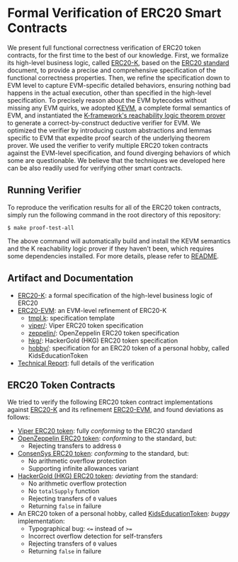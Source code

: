 Formal Verification of ERC20 Smart Contracts
============================================

We present full functional correctness verification of ERC20 token contracts, for the first time to the best of our knowledge.
First, we formalize its high-level business logic, called [ERC20-K](https://github.com/runtimeverification/erc20-semantics), based on the [ERC20 standard](https://github.com/ethereum/EIPs/blob/master/EIPS/eip-20.md) document, to provide a precise and comprehensive specification of the functional correctness properties.
Then, we refine the specification down to EVM level to capture EVM-specific detailed behaviors, ensuring nothing bad happens in the actual execution, other than specified in the high-level specification.
To precisely reason about the EVM bytecodes without missing any EVM quirks, we adopted [KEVM](https://github.com/kframework/evm-semantics), a complete formal semantics of EVM, and instantiated the [K-framework's reachability logic theorem prover](http://fsl.cs.illinois.edu/index.php/Semantics-Based_Program_Verifiers_for_All_Languages) to generate a correct-by-construct deductive verifier for EVM.
We optimized the verifier by introducing custom abstractions and lemmas specific to EVM that expedite proof search of the underlying theorem prover.
We used the verifier to verify multiple ERC20 token contracts against the EVM-level specification, and found diverging behaviors of which some are questionable.
We believe that the techniques we developed here can be also readily used for verifying other smart contracts.

Running Verifier
----------------

To reproduce the verification results for all of the ERC20 token contracts, simply run the following command in the root directory of this repository:
```
$ make proof-test-all
```
The above command will automatically build and install the KEVM semantics and the K reachability logic prover if they haven't been, which requires some dependencies installed. For more details, please refer to [README](../../README.md).

Artifact and Documentation
--------------------------

 * [ERC20-K](https://github.com/runtimeverification/erc20-semantics): a formal specification of the high-level business logic of ERC20
 * [ERC20-EVM](.): an EVM-level refinement of ERC20-K
   * [tmpl.k](tmpl.k): specification template
   * [viper/](viper): Viper ERC20 token specification
   * [zeppelin/](zeppelin): OpenZeppelin ERC20 token specification
   * [hkg/](hkg): HackerGold (HKG) ERC20 token specification
   * [hobby/](hobby): specification for an ERC20 token of a personal hobby, called KidsEducationToken
 * [Technical Report](tech-report.pdf): full details of the verification

ERC20 Token Contracts
---------------------

We tried to verify the following ERC20 token contract implementations against [ERC20-K](https://github.com/runtimeverification/erc20-semantics) and its refinement [ERC20-EVM](.), and found deviations as follows: 

 * [Viper ERC20 token](https://github.com/ethereum/vyper/blob/master/examples/tokens/ERC20_solidity_compatible/ERC20.v.py): fully *conforming* to the ERC20 standard
 * [OpenZeppelin ERC20 token](https://github.com/OpenZeppelin/zeppelin-solidity/blob/master/contracts/token/ERC20/StandardToken.sol): *conforming* to the standard, but:
   * Rejecting transfers to address `0`
 * [ConsenSys ERC20 token](https://github.com/ConsenSys/Tokens/blob/master/contracts/eip20/EIP20.sol): *conforming* to the standard, but:
   * No arithmetic overflow protection
   * Supporting infinite allowances variant
 * [HackerGold (HKG) ERC20 token](https://github.com/ether-camp/virtual-accelerator/blob/master/contracts/StandardToken.sol): *deviating* from the standard:
   * No arithmetic overflow protection
   * No `totalSupply` function
   * Rejecting transfers of `0` values
   * Returning `false` in failure
 * An ERC20 token of a personal hobby, called [KidsEducationToken](https://github.com/ethereum/mist/issues/3301): *buggy* implementation:
   * Typographical bug: `<=` instead of `>=`
   * Incorrect overflow detection for self-transfers
   * Rejecting transfers of `0` values
   * Returning `false` in failure
